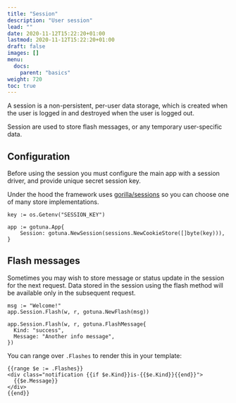 ```yaml
---
title: "Session"
description: "User session"
lead: ""
date: 2020-11-12T15:22:20+01:00
lastmod: 2020-11-12T15:22:20+01:00
draft: false
images: []
menu: 
  docs:
    parent: "basics"
weight: 720
toc: true
---
```


A session is a non-persistent, per-user data storage, which is created when the user is 
logged in and destroyed when the user is logged out.

Session are used to store flash messages, or any temporary user-specific data.


## Configuration
Before using the session you must configure the main app with a session driver,
and provide unique secret session key.

Under the hood the framework uses [gorilla/sessions](https://github.com/gorilla/sessions)
so you can choose one of many store implementations.

```
key := os.Getenv("SESSION_KEY")

app := gotuna.App{
	Session: gotuna.NewSession(sessions.NewCookieStore([]byte(key))),
}
```

## Flash messages
Sometimes you may wish to store message or status update in the session for the next request. 
Data stored in the session using the flash method will be available only in the subsequent request.

```
msg := "Welcome!"
app.Session.Flash(w, r, gotuna.NewFlash(msg))

app.Session.Flash(w, r, gotuna.FlashMessage{
  Kind: "success",
  Message: "Another info message",
})
```

You can range over `.Flashes` to render this in your template:
```
{{range $e := .Flashes}}
<div class="notification {{if $e.Kind}}is-{{$e.Kind}}{{end}}">
  {{$e.Message}}
</div>
{{end}}
```

